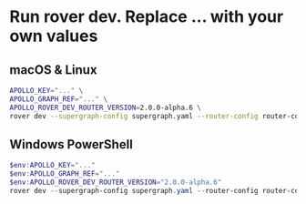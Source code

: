 # Run rover dev. Replace ... with your own values

## macOS & Linux

```sh
APOLLO_KEY="..." \
APOLLO_GRAPH_REF="..." \
APOLLO_ROVER_DEV_ROUTER_VERSION=2.0.0-alpha.6 \
rover dev --supergraph-config supergraph.yaml --router-config router-config.yaml
```

## Windows PowerShell

```powershell
$env:APOLLO_KEY="..."
$env:APOLLO_GRAPH_REF="..."
$env:APOLLO_ROVER_DEV_ROUTER_VERSION="2.0.0-alpha.6"
rover dev --supergraph-config supergraph.yaml --router-config router-config.yaml
```
